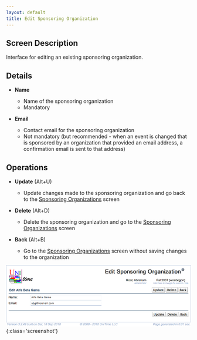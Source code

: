 ```yaml
---
layout: default
title: Edit Sponsoring Organization
---
```



## Screen Description


 Interface for editing an existing sponsoring organization.

## Details

* **Name**
	* Name of the sponsoring organization
	* Mandatory

* **Email**
	* Contact email for the sponsoring organization
	* Not mandatory (but recommended - when an event is changed that is sponsored by an organization that provided an email address, a confirmation email is sent to that address)

## Operations

* **Update** (Alt+U)
	* Update changes made to the sponsoring organization and go back to the [Sponsoring Organizations](sponsoring-organizations) screen

* **Delete** (Alt+D)
	* Delete the sponsoring organization and go to the [Sponsoring Organizations](sponsoring-organizations) screen

* **Back** (Alt+B)
	* Go to the [Sponsoring Organizations](sponsoring-organizations) screen without saving changes to the organization


![Edit Sponsoring Organization](images/edit-sponsoring-organization-1.png){:class='screenshot'}
